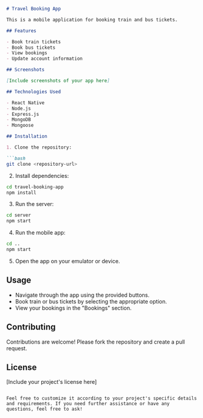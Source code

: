 ```markdown
# Travel Booking App

This is a mobile application for booking train and bus tickets.

## Features

- Book train tickets
- Book bus tickets
- View bookings
- Update account information

## Screenshots

[Include screenshots of your app here]

## Technologies Used

- React Native
- Node.js
- Express.js
- MongoDB
- Mongoose

## Installation

1. Clone the repository:

```bash
git clone <repository-url>
```

2. Install dependencies:

```bash
cd travel-booking-app
npm install
```

3. Run the server:

```bash
cd server
npm start
```

4. Run the mobile app:

```bash
cd ..
npm start
```

5. Open the app on your emulator or device.

## Usage

- Navigate through the app using the provided buttons.
- Book train or bus tickets by selecting the appropriate option.
- View your bookings in the "Bookings" section.

## Contributing

Contributions are welcome! Please fork the repository and create a pull request.

## License

[Include your project's license here]
```

Feel free to customize it according to your project's specific details and requirements. If you need further assistance or have any questions, feel free to ask!